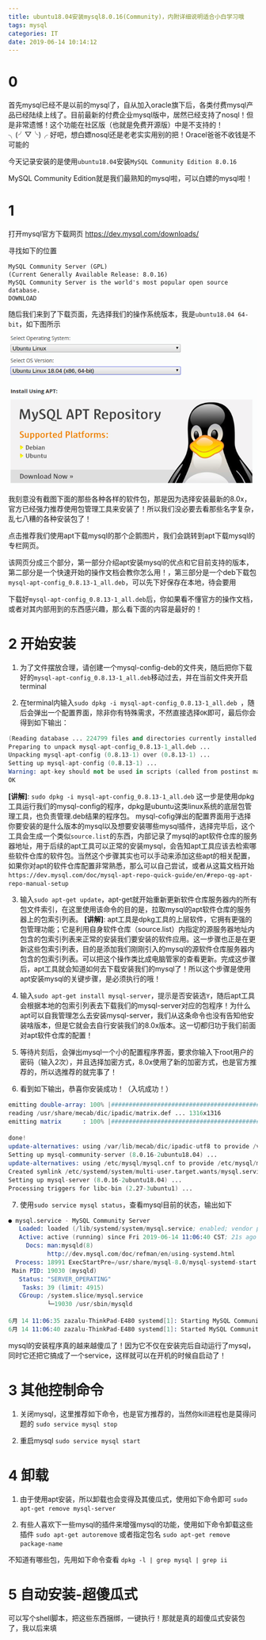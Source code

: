 ```yaml
---
title: ubuntu18.04安装mysql8.0.16(Community)，内附详细说明适合小白学习哦
tags: mysql
categories: IT
date: 2019-06-14 10:14:12
---
```


# 0

首先mysql已经不是以前的mysql了，自从加入oracle旗下后，各类付费mysql产品已经陆续上线了。目前最新的付费企业mysql版中，居然已经支持了nosql！但是非常遗憾！这个功能在社区版（也就是免费开源版）中是不支持的！╮(╯▽╰)╭ 好吧，想白嫖nosql还是老老实实用别的把！Oracel爸爸不收钱是不可能的

今天记录安装的是使用`ubuntu18.04`安装`MySQL Community Edition 8.0.16`

MySQL Community Edition就是我们最熟知的mysql啦，可以白嫖的mysql啦！

# 1

打开mysql官方下载网页
https://dev.mysql.com/downloads/

寻找如下的位置
```
MySQL Community Server (GPL)
(Current Generally Available Release: 8.0.16)
MySQL Community Server is the world's most popular open source database.
DOWNLOAD
```

随后我们来到了下载页面，先选择我们的操作系统版本，我是`ubuntu18.04 64-bit`，如下图所示

<img src="/images/tmpImage/mysql_1.png">

我刻意没有截图下面的那些各种各样的软件包，那是因为选择安装最新的8.0x，官方已经强力推荐使用包管理工具来安装了！所以我们没必要去看那些名字复杂，乱七八糟的各种安装包了！

点击推荐我们使用apt下载mysql的那个企鹅图片，我们会跳转到apt下载mysql的专栏网页。

该网页分成三个部分，第一部分介绍apt安装mysql的优点和它目前支持的版本，第二部分是一个快速开始的操作文档会教你怎么用！，第三部分是一个deb下载包`mysql-apt-config_0.8.13-1_all.deb`，可以先下好保存在本地，待会要用

下载好`mysql-apt-config_0.8.13-1_all.deb`后，你如果看不懂官方的操作文档，或者对其内部用到的东西感兴趣，那么看下面的内容是最好的！

# 2 开始安装

1. 为了文件摆放合理，请创建一个mysql-config-deb的文件夹，随后把你下载好的`mysql-apt-config_0.8.13-1_all.deb`移动过去，并在当前文件夹开启terminal

2. 在terminal内输入`sudo dpkg -i mysql-apt-config_0.8.13-1_all.deb `，随后会弹出一个配置界面，除非你有特殊需求，不然直接选择`OK`即可，最后你会得到如下输出：
```s
(Reading database ... 224799 files and directories currently installed.)
Preparing to unpack mysql-apt-config_0.8.13-1_all.deb ...
Unpacking mysql-apt-config (0.8.13-1) over (0.8.13-1) ...
Setting up mysql-apt-config (0.8.13-1) ...
Warning: apt-key should not be used in scripts (called from postinst maintainerscript of the package mysql-apt-config)
OK
```
**[讲解]**: `sudo dpkg -i mysql-apt-config_0.8.13-1_all.deb` 这一步是使用dpkg工具运行我们的mysql-config的程序，dpkg是ubuntu这类linux系统的底层包管理工具，也负责管理.deb结果的程序包。 mysql-cofig弹出的配置界面用于选择你要安装的是什么版本的mysql以及想要安装哪些mysql插件，选择完毕后，这个工具会生成一个类似`source.list`的东西，内部记录了mysql的apt软件仓库的服务器地址，用于后续的apt工具可以正常的安装mysql，会告知apt工具应该去检索哪些软件仓库的软件包。当然这个步骤其实也可以手动来添加这些apt的相关配置，如果你对apt的软件仓库配置非常熟悉，那么可以自己尝试，或者从这篇文档开始`https://dev.mysql.com/doc/mysql-apt-repo-quick-guide/en/#repo-qg-apt-repo-manual-setup`

3. 输入`sudo apt-get update`，apt-get就开始重新更新软件仓库服务器内的所有包文件索引，在这里使用该命令的目的是，拉取mysql的apt软件仓库的服务器上的包索引列表。
**[讲解]**: apt工具是dpkg工具的上层软件，它拥有更强的包管理功能；它是利用自身软件仓库（source.list）内指定的源服务器地址内包含的包索引列表来正常的安装我们要安装的软件应用。这一步骤也正是在更新这些包索引列表，目的是添加我们刚刚引入的mysql的源软件仓库服务器内包含的包索引列表。可以把这个操作类比成电脑管家的查看更新。完成这步骤后，apt工具就会知道如何去下载安装我们的mysql了！所以这个步骤是使用apt安装mysql的关键步骤，是必须执行的哦！

4. 输入`sudo apt-get install mysql-server`，提示是否安装选`Y`，随后apt工具会根据本地的包索引列表去下载我们的mysql-server对应的包程序！为什么apt可以自我管理怎么去安装mysql-server，我们从这条命令也没有告知他安装啥版本，但是它就会去自行安装我们的8.0x版本。这一切都归功于我们前面对apt软件仓库的配置！

5. 等待片刻后，会弹出mysql一个小的配置程序界面，要求你输入下root用户的密码（输入2次），并且选择加密方式，8.0x使用了新的加密方式，也是官方推荐的，所以选推荐的就完事了！

6. 看到如下输出，恭喜你安装成功！（入坑成功！）
```s
emitting double-array: 100% |###########################################| 
reading /usr/share/mecab/dic/ipadic/matrix.def ... 1316x1316
emitting matrix      : 100% |###########################################| 

done!
update-alternatives: using /var/lib/mecab/dic/ipadic-utf8 to provide /var/lib/mecab/dic/debian (mecab-dictionary) in auto mode
Setting up mysql-community-server (8.0.16-2ubuntu18.04) ...
update-alternatives: using /etc/mysql/mysql.cnf to provide /etc/mysql/my.cnf (my.cnf) in auto mode
Created symlink /etc/systemd/system/multi-user.target.wants/mysql.service → /lib/systemd/system/mysql.service.
Setting up mysql-server (8.0.16-2ubuntu18.04) ...
Processing triggers for libc-bin (2.27-3ubuntu1) ...
```

7. 使用`sudo service mysql status`，查看mysql目前的状态，输出如下
```s
● mysql.service - MySQL Community Server
   Loaded: loaded (/lib/systemd/system/mysql.service; enabled; vendor preset: enabled)
   Active: active (running) since Fri 2019-06-14 11:06:40 CST; 21s ago
     Docs: man:mysqld(8)
           http://dev.mysql.com/doc/refman/en/using-systemd.html
  Process: 18991 ExecStartPre=/usr/share/mysql-8.0/mysql-systemd-start pre (code=exited, status=0/SUCCESS)
 Main PID: 19030 (mysqld)
   Status: "SERVER_OPERATING"
    Tasks: 39 (limit: 4915)
   CGroup: /system.slice/mysql.service
           └─19030 /usr/sbin/mysqld

6月 14 11:06:35 zazalu-ThinkPad-E480 systemd[1]: Starting MySQL Community Server...
6月 14 11:06:40 zazalu-ThinkPad-E480 systemd[1]: Started MySQL Community Server.
```

mysql的安装程序真的越来越傻瓜了！因为它不仅在安装完后自动运行了mysql，同时它还把它搞成了一个service，这样就可以在开机的时候自启动了！

# 3 其他控制命令

1. 关闭mysql，这里推荐如下命令，也是官方推荐的，当然你kill进程也是莫得问题的
`sudo service mysql stop`

2. 重启mysql
`sudo service mysql start`

# 4 卸载

1. 由于使用apt安装，所以卸载也会变得及其傻瓜式，使用如下命令即可
`sudo apt-get remove mysql-server`

2. 有些人喜欢下一些mysql的插件来增强mysql的功能，使用如下命令卸载这些插件
`sudo apt-get autoremove`
或者指定包名
`sudo apt-get remove package-name`

不知道有哪些包，先用如下命令查看
`dpkg -l | grep mysql | grep ii`


# 5 自动安装-超傻瓜式

可以写个shell脚本，把这些东西捆绑，一键执行！那就是真的超傻瓜式安装包了，我以后来填

<div id="donationPoint">